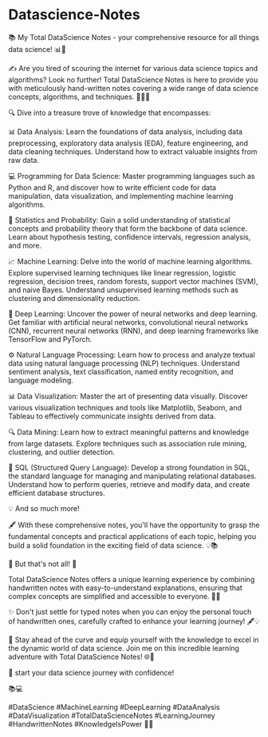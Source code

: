 # Datascience-Notes
 

📚  My Total DataScience Notes - your comprehensive resource for all things data science! 📊🧠

✍️ Are you tired of scouring the internet for various data science topics and algorithms? Look no further! Total DataScience Notes is here to provide you with meticulously hand-written notes covering a wide range of data science concepts, algorithms, and techniques. 🧠📝✨

🔍 Dive into a treasure trove of knowledge that encompasses:

📊 Data Analysis: Learn the foundations of data analysis, including data preprocessing, exploratory data analysis (EDA), feature engineering, and data cleaning techniques. Understand how to extract valuable insights from raw data.

💻 Programming for Data Science: Master programming languages such as Python and R, and discover how to write efficient code for data manipulation, data visualization, and implementing machine learning algorithms.

🧮 Statistics and Probability: Gain a solid understanding of statistical concepts and probability theory that form the backbone of data science. Learn about hypothesis testing, confidence intervals, regression analysis, and more.

📈 Machine Learning: Delve into the world of machine learning algorithms. Explore supervised learning techniques like linear regression, logistic regression, decision trees, random forests, support vector machines (SVM), and naive Bayes. Understand unsupervised learning methods such as clustering and dimensionality reduction.

🔢 Deep Learning: Uncover the power of neural networks and deep learning. Get familiar with artificial neural networks, convolutional neural networks (CNN), recurrent neural networks (RNN), and deep learning frameworks like TensorFlow and PyTorch.

⚙️ Natural Language Processing: Learn how to process and analyze textual data using natural language processing (NLP) techniques. Understand sentiment analysis, text classification, named entity recognition, and language modeling.

📊 Data Visualization: Master the art of presenting data visually. Discover various visualization techniques and tools like Matplotlib, Seaborn, and Tableau to effectively communicate insights derived from data.

🔍 Data Mining: Learn how to extract meaningful patterns and knowledge from large datasets. Explore techniques such as association rule mining, clustering, and outlier detection.

📜 SQL (Structured Query Language): Develop a strong foundation in SQL, the standard language for managing and manipulating relational databases. Understand how to perform queries, retrieve and modify data, and create efficient database structures.

💡 And so much more!

🖋️ With these comprehensive notes, you'll have the opportunity to grasp the fundamental concepts and practical applications of each topic, helping you build a solid foundation in the exciting field of data science. 💡📚

🌟 But that's not all! 🌟

Total DataScience Notes offers a unique learning experience by combining handwritten notes with easy-to-understand explanations, ensuring that complex concepts are simplified and accessible to everyone. 🤝📝

✨ Don't just settle for typed notes when you can enjoy the personal touch of handwritten ones, carefully crafted to enhance your learning journey! 🖋️💡

🚀 Stay ahead of the curve and equip yourself with the knowledge to excel in the dynamic world of data science. Join me on this incredible learning adventure with Total DataScience Notes! 🌐🧠

🔗  start your data science journey with confidence!

 📚💻

#DataScience #MachineLearning #DeepLearning #DataAnalysis #DataVisualization #TotalDataScienceNotes #LearningJourney #HandwrittenNotes #KnowledgeIsPower 💪✨
